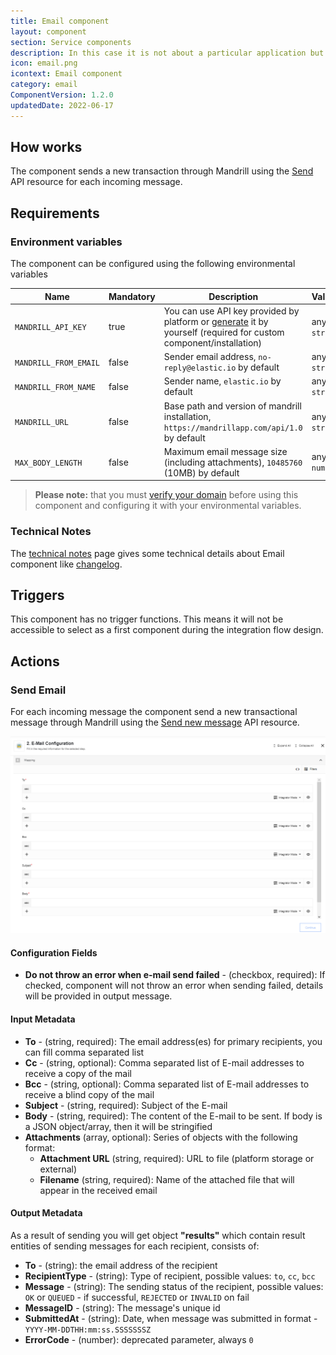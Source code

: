 ```yaml
---
title: Email component
layout: component
section: Service components
description: In this case it is not about a particular application but the email function in general.
icon: email.png
icontext: Email component
category: email
ComponentVersion: 1.2.0
updatedDate: 2022-06-17
---
```


## How works

The component sends a new transaction through Mandrill using the [Send](https://mandrillapp.com/api/docs/messages.JSON.html#method=send) API resource for each incoming message.

## Requirements

### Environment variables

The component can be configured using the following environmental variables

Name|Mandatory|Description|Values|
|----|---------|-----------|------|
|`MANDRILL_API_KEY`| true | You can use API key provided by platform or [generate](https://mailchimp.com/developer/transactional/guides/quick-start/#generate-your-api-key) it by yourself (required for custom component/installation) | any `string` |
|`MANDRILL_FROM_EMAIL`| false | Sender email address, `no-reply@elastic.io` by default | any `string`|
|`MANDRILL_FROM_NAME`| false | Sender name, `elastic.io` by default | any `string`|
|`MANDRILL_URL`| false | Base path and version of mandrill installation, `https://mandrillapp.com/api/1.0` by default | any `string`|
|`MAX_BODY_LENGTH`| false | Maximum email message size (including attachments), `10485760` (10MB) by default | any `number`|

>**Please note:** that you must [verify your domain](https://mailchimp.com/developer/transactional/docs/authentication-delivery/#authentication) before using this component and configuring it with your environmental variables.

### Technical Notes

The [technical notes](technical-notes) page gives some technical details about Email component like [changelog](/components/email/technical-notes#changelog).

## Triggers

This component has no trigger functions. This means it will not be accessible to
select as a first component during the integration flow design.

## Actions

### Send Email

For each incoming message the component send a new transactional message through Mandrill using the [Send new message](https://mailchimp.com/developer/transactional/api/messages/send-new-message/) API resource.

![Send](img/email-action.png)

#### Configuration Fields

* **Do not throw an error when e-mail send failed** - (checkbox, required): If checked, component will not throw an error when sending failed, details will be provided in output message.

#### Input Metadata

* **To** - (string, required): The email address(es) for primary recipients, you can fill comma separated list
* **Cc** - (string, optional): Comma separated list of E-mail addresses to receive a copy of the mail
* **Bcc** - (string, optional): Comma separated list of E-mail addresses to receive a blind copy of the mail
* **Subject** - (string, required): Subject of the E-mail
* **Body** - (string, required): The content of the E-mail to be sent. If body is a JSON object/array, then it will be stringified
* **Attachments** (array, optional): Series of objects with the following format:
    * **Attachment URL** (string, required): URL to file (platform storage or external)
    * **Filename** (string, required): Name of the attached file that will appear in the received email

#### Output Metadata

As a result of sending you will get object **"results"** which contain result entities of sending messages for each recipient, consists of:

* **To** - (string): the email address of the recipient
* **RecipientType** - (string): Type of recipient, possible values: `to`, `cc`, `bcc`
* **Message** - (string): The sending status of the recipient, possible values: `OK` or `QUEUED` - if successful, `REJECTED` or `INVALID` on fail
* **MessageID** - (string): The message's unique id
* **SubmittedAt** - (string): Date, when message was submitted in format - `YYYY-MM-DDTHH:mm:ss.SSSSSSSZ`
* **ErrorCode** - (number): deprecated parameter, always `0`
